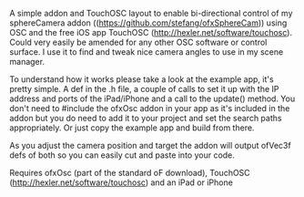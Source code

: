 A simple addon and TouchOSC layout to enable bi-directional control of my sphereCamera addon ((https://github.com/stefang/ofxSphereCam)) using OSC and the free iOS app TouchOSC (http://hexler.net/software/touchosc). Could very easily be amended for any other OSC software or control surface. I use it to find and tweak nice camera angles to use in my scene manager.

To understand how it works please take a look at the example app, it's pretty simple. A def in the .h file, a couple of calls to set it up with the IP address and ports of the iPad/iPhone and a call to the update() method. You don't need to #include the ofxOsc addon in your app as it's included in the addon but you do need to add it to your project and set the search paths appropriately. Or just copy the example app and build from there.

As you adjust the camera position and target the addon will output ofVec3f defs of both so you can easily cut and paste into your code.

Requires ofxOsc (part of the standard oF download), TouchOSC (http://hexler.net/software/touchosc) and an iPad or iPhone